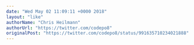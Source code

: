 ```yaml
---
date: "Wed May 02 11:09:11 +0000 2018"
layout: "like"
authorName: "Chris Heilmann"
authorUrl: "https://twitter.com/codepo8"
originalPost: "https://twitter.com/codepo8/status/991635710234021888"
---
```

